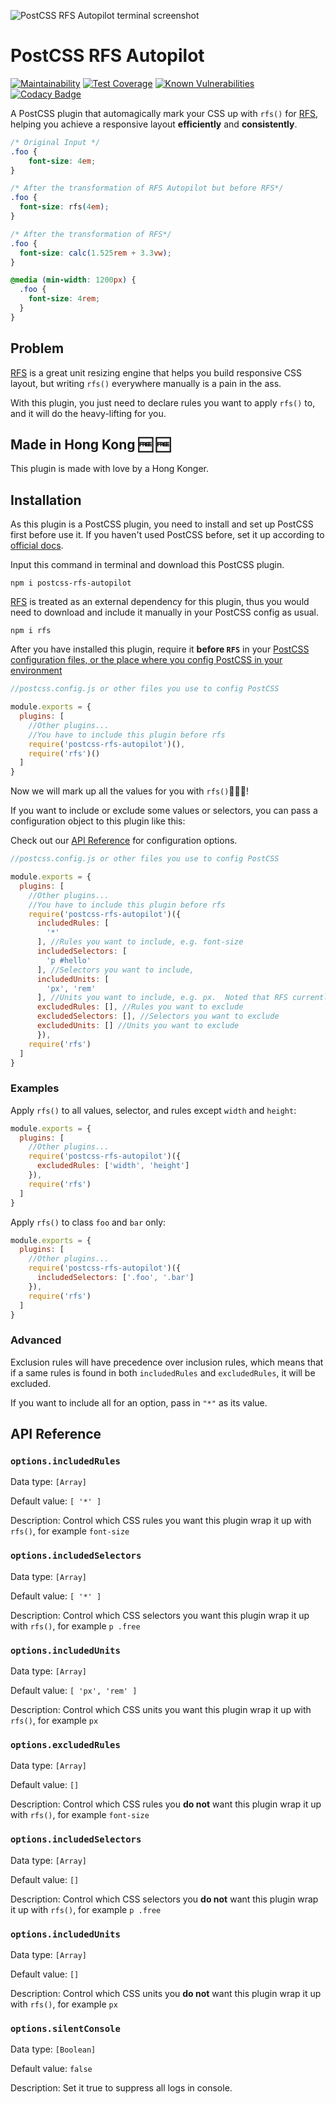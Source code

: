 ![PostCSS RFS Autopilot terminal screenshot](https://github.com/ych605/postcss-rfs-autopilot/blob/master/postcss-rsf-autopilot-example.png?raw=true)

# PostCSS RFS Autopilot

[![Maintainability](https://api.codeclimate.com/v1/badges/5f395780019e3ba34cb0/maintainability)](https://codeclimate.com/github/ych605/postcss-rfs-autopilot/maintainability)
[![Test Coverage](https://api.codeclimate.com/v1/badges/5f395780019e3ba34cb0/test_coverage)](https://codeclimate.com/github/ych605/postcss-rfs-autopilot/test_coverage)
[![Known Vulnerabilities](https://snyk.io/test/github/ych605/postcss-rfs-autopilot/badge.svg?targetFile=package.json)](https://snyk.io/test/github/ych605/postcss-rfs-autopilot?targetFile=package.json)
[![Codacy Badge](https://api.codacy.com/project/badge/Grade/4950189eafa94285a9ed8f1d1e0aef44)](https://app.codacy.com/manual/ych605/postcss-rfs-autopilot?utm_source=github.com&utm_medium=referral&utm_content=ych605/postcss-rfs-autopilot&utm_campaign=Badge_Grade_Dashboard)

A PostCSS plugin that automagically mark your CSS up with `rfs()` for [RFS](https://github.com/twbs/rfs), helping you achieve a responsive layout **efficiently** and **consistently**.

```css
/* Original Input */
.foo {
    font-size: 4em;
}
```

```css
/* After the transformation of RFS Autopilot but before RFS*/
.foo {
  font-size: rfs(4em);
}
```

```css
/* After the transformation of RFS*/
.foo {
  font-size: calc(1.525rem + 3.3vw);
}

@media (min-width: 1200px) {
  .foo {
    font-size: 4rem;
  }
}
```

## Problem

[RFS](https://github.com/twbs/rfs) is a great unit resizing engine that helps you build responsive CSS layout, but writing `rfs()` everywhere manually is a pain in the ass.

With this plugin, you just need to declare rules you want to apply `rfs()` to, and it will do the heavy-lifting for you.

## Made in Hong Kong :free: :free:

This plugin is made with love by a Hong Konger.

## Installation

As this plugin is a PostCSS plugin, you need to install and set up PostCSS first before use it. If you haven't used PostCSS before, set it up according to [official docs](https://github.com/postcss/postcss#usage).

Input this command in terminal and download this PostCSS plugin.

```
npm i postcss-rfs-autopilot
```

[RFS](https://github.com/twbs/rfs) is treated as an external dependency for this plugin, thus you would need to download and include it manually in your PostCSS config as usual.

```
npm i rfs
```

After you have installed this plugin, require it **before `RFS`** in your [PostCSS configuration files, or the place where you config PostCSS in your environment](https://github.com/postcss/postcss#usage)

```javascript
//postcss.config.js or other files you use to config PostCSS

module.exports = {
  plugins: [
    //Other plugins...
    //You have to include this plugin before rfs
    require('postcss-rfs-autopilot')(),
    require('rfs')()
  ]
}
```

Now we will mark up all the values for you with `rfs()`:rocket::rocket::rocket:!

If you want to include or exclude some values or selectors, you can pass a configuration object to this plugin like this:

Check out our [API Reference](#api-reference) for configuration options.

```javascript
//postcss.config.js or other files you use to config PostCSS

module.exports = {
  plugins: [
    //Other plugins...
    //You have to include this plugin before rfs
    require('postcss-rfs-autopilot')({
      includedRules: [
        '*'
      ], //Rules you want to include, e.g. font-size
      includedSelectors: [
        'p #hello'
      ], //Selectors you want to include,
      includedUnits: [
        'px', 'rem'
      ], //Units you want to include, e.g. px.  Noted that RFS currently only works with px and rem
      excludedRules: [], //Rules you want to exclude
      excludedSelectors: [], //Selectors you want to exclude
      excludedUnits: [] //Units you want to exclude
      }),
    require('rfs')
  ]
}
```

### Examples

Apply `rfs()` to all values, selector, and rules except `width` and `height`:

```javascript
module.exports = {
  plugins: [
    //Other plugins...
    require('postcss-rfs-autopilot')({
      excludedRules: ['width', 'height']
    }),
    require('rfs')
  ]
}
```

Apply `rfs()` to class `foo` and `bar` only:

```javascript
module.exports = {
  plugins: [
    //Other plugins...
    require('postcss-rfs-autopilot')({
      includedSelectors: ['.foo', '.bar']
    }),
    require('rfs')
  ]
}
```

### Advanced

Exclusion rules will have precedence over inclusion rules, which means that if a same rules is found in both `includedRules` and `excludedRules`, it will be excluded.

If you want to include all for an option, pass in `"*"` as its value.

## API Reference

### `options.includedRules`

Data type: `[Array]`

Default value: `[ '*' ]`

Description: Control which CSS rules you want this plugin wrap it up with `rfs()`, for example `font-size`

### `options.includedSelectors`

Data type: `[Array]`

Default value: `[ '*' ]`

Description: Control which CSS selectors you want this plugin wrap it up with `rfs()`, for example `p .free`

### `options.includedUnits`

Data type: `[Array]`

Default value: `[ 'px', 'rem' ]`

Description: Control which CSS units you want this plugin wrap it up with `rfs()`, for example `px`

### `options.excludedRules`

Data type: `[Array]`

Default value: `[]`

Description: Control which CSS rules you **do not** want this plugin wrap it up with `rfs()`, for example `font-size`

### `options.includedSelectors`

Data type: `[Array]`

Default value: `[]`

Description: Control which CSS selectors you **do not** want this plugin wrap it up with `rfs()`, for example `p .free`

### `options.includedUnits`

Data type: `[Array]`

Default value: `[]`

Description: Control which CSS units you **do not** want this plugin wrap it up with `rfs()`, for example `px`

### `options.silentConsole`

Data type: `[Boolean]`

Default value: `false`

Description: Set it true to suppress all logs in console.

